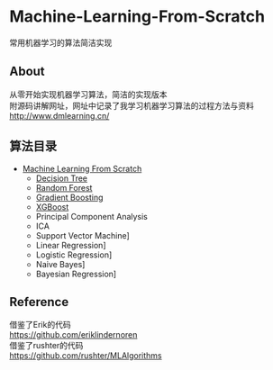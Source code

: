 # Machine-Learning-From-Scratch
常用机器学习的算法简洁实现
## About
从零开始实现机器学习算法，简洁的实现版本<br>
附源码讲解网址，网址中记录了我学习机器学习算法的过程方法与资料<br>
http://www.dmlearning.cn/

## 算法目录
- [Machine Learning From Scratch](#machine-learning-from-scratch)
  * [Decision Tree](decision_tree/README.md)
  * [Random Forest](Machine-Learning-From-Scratch/random_forest)
  * [Gradient Boosting](Machine-Learning-From-Scratch/gradient_boosting_decision_tree)
  * [XGBoost](Machine-Learning-From-Scratch/xgboost)
  * Principal Component Analysis
  * ICA
  * Support Vector Machine]
  * Linear Regression]
  * Logistic Regression]
  * Naive Bayes]
  * Bayesian Regression]
  
 ## Reference
借鉴了Erik的代码<br>
https://github.com/eriklindernoren<br>
借鉴了rushter的代码<br>
https://github.com/rushter/MLAlgorithms
   
  
